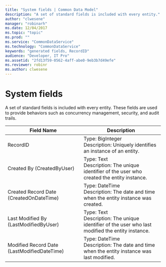 ```yaml
---
title: "System fields | Common Data Model"
description: "A set of standard fields is included with every entity."
author: "clwesene"
manager: "robinarh"
ms.date: 12/04/2017
ms.topic: "topic"
ms.prod: ""
ms.service: "CommonDataService"
ms.technology: "CommonDataService"
keywords: "generated fields, RecordID"
audience: "Developer, IT Pro"
ms.assetid: "2fd13f59-0562-4aff-abe0-9eb3b7d49efe"
ms.reviewer: robinr
ms.author: clwesene
---
```


# System fields

A set of standard fields is included with every entity. These fields are used to provide behaviors such as concurrency management, security, and audit trails.

Field Name | Description
---|---
RecordID | Type: BigInteger<br>Description: Uniquely identifies an instance of an entity.
Created By (CreatedByUser) | Type: Text<br>Description: The unique identifier of the user who created the entity instance.
Created Record Date (CreatedOnDateTime) | Type: DateTime<br>Description: The date and time when the entity instance was created.
Last Modified By (LastModifiedByUser) | Type: Text<br>Description: The unique identifier of the user who last modified the entity instance.
Modified Record Date (LastModifiedDateTime) | Type: DateTime<br>Description: The date and time when the entity instance was last modified.
